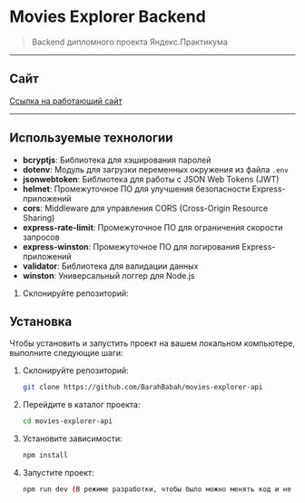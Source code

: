 
# Movies Explorer Backend
> Backend дипломного проекта Яндекс.Практикума
---
## Сайт

[Ссылка на работающий сайт](https://novelthunderstorm.nomoreparties.sbs)

---

## Используемые технологии

- **bcryptjs**: Библиотека для хэширования паролей
- **dotenv**: Модуль для загрузки переменных окружения из файла `.env`
- **jsonwebtoken**: Библиотека для работы с JSON Web Tokens (JWT)
- **helmet**: Промежуточное ПО для улучшения безопасности Express-приложений
- **cors**: Middleware для управления CORS (Cross-Origin Resource Sharing)
- **express-rate-limit**: Промежуточное ПО для ограничения скорости запросов
- **express-winston**: Промежуточное ПО для логирования Express-приложений
- **validator**: Библиотека для валидации данных
- **winston**: Универсальный логгер для Node.js


1. Склонируйте репозиторий:

## Установка

Чтобы установить и запустить проект на вашем локальном компьютере, выполните следующие шаги:

1. Склонируйте репозиторий:

    ```bash
    git clone https://github.com/BarahBabah/movies-explorer-api
    ```

2. Перейдите в каталог проекта:

    ```bash
    cd movies-explorer-api
    ```

3. Установите зависимости:

    ```bash
    npm install
    ```

4. Запустите проект:

    ```bash
    npm run dev (В режиме разработки, чтобы было можно менять код и не перезапускать проект)
    ```
